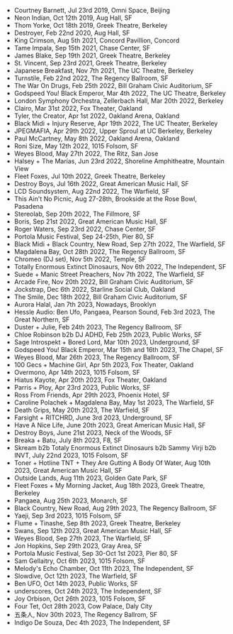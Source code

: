 - Courtney Barnett, Jul 23rd 2019, Omni Space, Beijing
- Neon Indian, Oct 12th 2019, Aug Hall, SF
- Thom Yorke, Oct 18th 2019, Greek Theatre, Berkeley
- Destroyer, Feb 22nd 2020, Aug Hall, SF
- King Crimson, Aug 5th 2021, Concord Pavillion, Concord
- Tame Impala, Sep 15th 2021, Chase Center, SF
- James Blake, Sep 19th 2021, Greek Theatre, Berkeley
- St. Vincent, Sep 23rd 2021, Greek Theatre, Berkeley
- Japanese Breakfast, Nov 7th 2021, The UC Theatre, Berkeley
- Turnstile, Feb 22nd 2022, The Regency Ballroom, SF
- The War On Drugs, Feb 25th 2022, Bill Graham Civic Auditorium, SF
- Godspeed You! Black Emperor, Mar 4th 2022, The UC Theatre, Berkeley
- London Symphony Orchestra, Zellerbach Hall, Mar 20th 2022, Berkeley
- Clairo, Mar 31st 2022, Fox Theater, Oakland
- Tyler, the Creator, Apr 1st 2022, Oakland Arena, Oakland
- Black Midi + Injury Reserve, Apr 19th 2022, The UC Theater, Berkeley
- JPEGMAFIA, Apr 29th 2022, Upper Sproul at UC Berkeley, Berkeley
- Paul McCartney, May 8th 2022, Oakland Arena, Oakland
- Roni Size, May 12th 2022, 1015 Folsom, SF
- Weyes Blood, May 27th 2022, The Ritz, San Jose
- Halsey + The Marías, Jun 23rd 2022, Shoreline Amphitheatre, Mountain View
- Fleet Foxes, Jul 10th 2022, Greek Theatre, Berkeley
- Destroy Boys, Jul 16th 2022, Great American Music Hall, SF
- LCD Soundsystem, Aug 22nd 2022, The Warfield, SF
- This Ain't No Picnic, Aug 27-28th, Brookside at the Rose Bowl, Pasadena
- Stereolab, Sep 20th 2022, The Fillmore, SF
- Boris, Sep 21st 2022, Great American Music Hall, SF
- Roger Waters, Sep 23rd 2022, Chase Center, SF
- Portola Music Festival, Sep 24-25th, Pier 80, SF
- Black Midi + Black Country, New Road, Sep 27th 2022, The Warfield, SF
- Magdalena Bay, Oct 28th 2022, The Regency Ballroom, SF
- Chromeo (DJ set), Nov 5th 2022, Temple, SF
- Totally Enormous Extinct Dinosaurs, Nov 6th 2022, The Independent, SF
- Suede + Manic Street Preachers, Nov 7th 2022, The Warfield, SF
- Arcade Fire, Nov 20th 2022, Bill Graham Civic Auditorium, SF
- Jockstrap, Dec 6th 2022, Starline Social Club, Oakland
- The Smile, Dec 18th 2022, Bill Graham Civic Auditorium, SF
- Aurora Halal, Jan 7th 2023, Nowadays, Brooklyn
- Hessle Audio: Ben Ufo, Pangaea, Pearson Sound, Feb 3rd 2023, The Great Northern, SF
- Duster + Julie, Feb 24th 2023, The Regency Ballroom, SF
- Chloe Robinson b2b DJ ADHD, Feb 25th 2023, Public Works, SF
- Sage Introspekt + Bored Lord, Mar 10th 2023, Underground, SF
- Godspeed You! Black Emperor, Mar 15th and 16th 2023, The Chapel, SF
- Weyes Blood, Mar 26th 2023, The Regency Ballroom, SF
- 100 Gecs + Machine Girl, Apr 5th 2023, Fox Theater, Oakland
- Overmono, Apr 14th 2023, 1015 Folsom, SF
- Hiatus Kayote, Apr 20th 2023, Fox Theater, Oakland
- Parris + Ploy, Apr 23rd 2023, Public Works, SF
- Ross From Friends, Apr 29th 2023, Phoenix Hotel, SF
- Caroline Polachek + Magdalena Bay, May 1st 2023, The Warfield, SF
- Death Grips, May 20th 2023, The Warfield, SF
- Farsight + RITCHRD, June 3rd 2023, Underground, SF
- Have A Nice Life, June 20th 2023, Great American Music Hall, SF
- Destroy Boys, June 21st 2023, Neck of the Woods, SF
- Breaka + Batu, July 8th 2023, F8, SF
- Skream b2b Totaly Enormous Extinct Dinosaurs b2b Sammy Virji b2b INVT, July 22nd 2023, 1015 Folsom, SF
- Toner + Hotline TNT + They Are Gutting A Body Of Water, Aug 10th 2023, Great American Music Hall, SF
- Outside Lands, Aug 11th 2023, Golden Gate Park, SF
- Fleet Foxes + My Morning Jacket, Aug 18th 2023, Greek Theatre, Berkeley
- Pangaea, Aug 25th 2023, Monarch, SF
- Black Country, New Road, Aug 29th 2023, The Regency Ballroom, SF
- Yaeji, Sep 3rd 2023, 1015 Folsom, SF
- Flume + Tinashe, Sep 8th 2023, Greek Theatre, Berkeley
- Swans, Sep 12th 2023, Great American Music Hall, SF
- Weyes Blood, Sep 27th 2023, The Warfield, SF
- Jon Hopkins, Sep 29th 2023, Gray Area, SF
- Portola Music Festival, Sep 30-Oct 1st 2023, Pier 80, SF
- Sam Gellaitry, Oct 6th 2023, 1015 Folsom, SF
- Melody's Echo Chamber, Oct 11th 2023, The Independent, SF
- Slowdive, Oct 12th 2023, The Warfield, SF
- Ben UFO, Oct 14th 2023, Public Works, SF
- underscores, Oct 24th 2023, The Independent, SF
- Joy Orbison, Oct 26th 2023, 1015 Folsom, SF
- Four Tet, Oct 28th 2023, Cow Palace, Daly City
- 五条人, Nov 30th 2023, The Regency Ballrom, SF
- Indigo De Souza, Dec 4th 2023, The Independent, SF